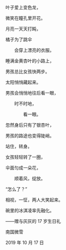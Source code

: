 　　叶子爱上变色龙，

　　微笑在瞳孔里开花。

　　月亮一天天打盹，

　　橘子为了跳伞

　　　　会穿上漂亮的衣服。



　　睡满金黄杏叶的小路上，

　　男孩总比女孩快两步。

　　太阳悄悄藏起来。

　　男孩会悄悄地往后看一眼，

　　　　时不时地，

　　　　　　看一眼。



　　忽然身后只有了银杏叶，

　　男孩的路途也变得陡峭。



　　站住，转身。

　　女孩轻轻转了一圈，

　　伞面匀成一朵花，

　　　　顺着风，绽放。



　　“怎么了？”

　　相视，一怔，两人大笑起来。



　　碗里的冰淇凌率先融化。



　　——赠与灰灰的 17 岁生日礼



　　南国微雪

　　2019 年 10 月 17 日

